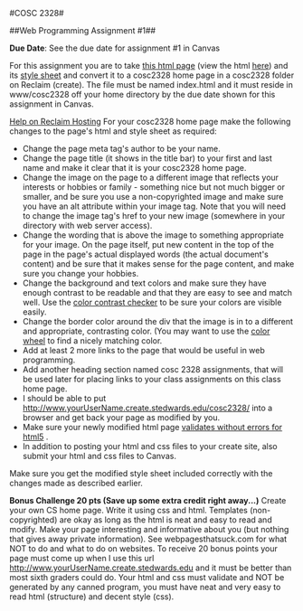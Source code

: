 #COSC 2328#

##Web Programming Assignment #1##

__Due Date__: See the due date for assignment #1 in Canvas

For this assignment you are to take [this html page](http://www.jbryan2.create.stedwards.edu/cosc2328/start.html) (view the html [here](http://www.jbryan2.create.stedwards.edu/cosc2328/start.txt)) and its [style sheet](http://www.jbryan2.create.stedwards.edu/cosc2328/css/start.css) and convert it to a cosc2328 home page in a cosc2328 folder on Reclaim (create). The file must be named index.html and it must reside in www/cosc2328 off your home directory by the due date shown for this assignment in Canvas.

[Help on Reclaim Hosting](http://create.stedwards.edu/) For your cosc2328 home page make the following changes to the page's html and style sheet as required:

- Change the page meta tag's author to be your name.
- Change the page title (it shows in the title bar) to your first and last name and make it clear that it is your cosc2328 home page.
- Change the image on the page to a different image that reflects your interests or hobbies or family - something nice but not much bigger or smaller, and be sure you use a non-copyrighted image and make sure you have an alt attribute within your image tag. Note that you will need to change the image tag's href to your new image (somewhere in your directory with web server access).
- Change the wording that is above the image to something appropriate for your image.
On the page itself, put new content in the top of the page in the page's actual displayed words (the actual document's content) and be sure that it makes sense for the page content, and make sure you change your hobbies.
- Change the background and text colors and make sure they have enough contrast to be readable and that they are easy to see and match well. Use the [color contrast checker](http://www.snook.ca/technical/colour_contrast/colour.html) to be sure your colors are visible easily.
- Change the border color around the div that the image is in to a different and appropriate, contrasting color. (You may want to use the [color wheel](http://www.ficml.org/jemimap/style/color/wheel.html) to find a nicely matching color.
- Add at least 2 more links to the page that would be useful in web programming.
- Add another heading section named cosc 2328 assignments, that will be used later for placing links to your class assignments on this class home page.
- I should be able to put http://www.yourUserName.create.stedwards.edu/cosc2328/ into a browser and get back your page as modified by you.
- Make sure your newly modified html page [validates without errors for html5](http://validator.w3.org/) .
- In addition to posting your html and css files to your create site, also submit your html and css files to Canvas.

Make sure you get the modified style sheet included correctly with the changes made as described earlier.

__Bonus Challenge 20 pts (Save up some extra credit right away...)__ Create your own CS home page. Write it using css and html. Templates (non-copyrighted) are okay as long as the html is neat and easy to read and modify. Make your page interesting and informative about you (but nothing that gives away private information). See webpagesthatsuck.com for what NOT to do and what to do on websites. To receive 20 bonus points your page must come up when I use this url http://www.yourUserName.create.stedwards.edu and it must be better than most sixth graders could do. Your html and css must validate and NOT be generated by any canned program, you must have neat and very easy to read html (structure) and decent style (css).
